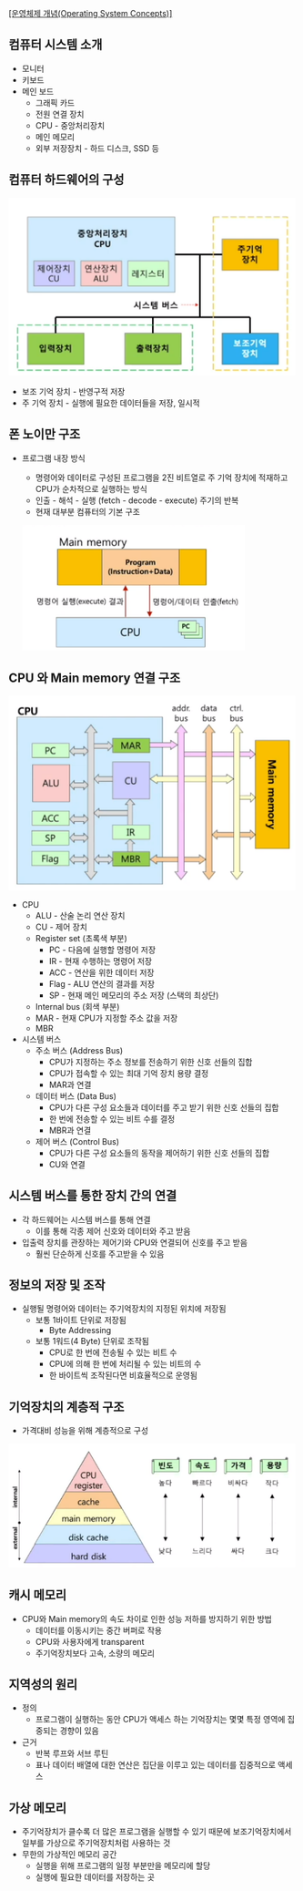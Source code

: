 [[운영체제 개념(Operating System Concepts)]](https://youtube.com/playlist?list=PLV1ll5ct6GtzIovBUtBb6MXhxqwvKLKRj&si=_qSKQNqyplQgI4f4)

## 컴퓨터 시스템 소개

- 모니터
- 키보드
- 메인 보드
    - 그래픽 카드
    - 전원 연결 장치
    - CPU - 중앙처리장치
    - 메인 메모리
    - 외부 저장장치 - 하드 디스크, SSD 등

## 컴퓨터 하드웨어의 구성

![1](./imagefile/day01-1.png)

- 보조 기억 장치 - 반영구적 저장
- 주 기억 장치 - 실행에 필요한 데이터들을 저장, 일시적

## 폰 노이만 구조

- 프로그램 내장 방식
    - 명령어와 데이터로 구성된 프로그램을 2진 비트열로 주 기억 장치에 적재하고 CPU가 순차적으로 실행하는 방식
    - 인출 - 해석 - 실행 (fetch - decode - execute) 주기의 반복
    - 현재 대부분 컴퓨터의 기본 구조
    
    ![2](./imagefile/day01-2.png)
    

## CPU 와 Main memory 연결 구조

![3](./imagefile/day01-3.png)

- CPU
    - ALU - 산술 논리 연산 장치
    - CU - 제어 장치
    - Register set (초록색 부분)
        - PC - 다음에 실행할 명령어 저장
        - IR - 현재 수행하는 명령어 저장
        - ACC - 연산을 위한 데이터 저장
        - Flag - ALU 연산의 결과를 저장
        - SP - 현재 메인 메모리의 주소 저장 (스택의 최상단)
    - Internal bus (회색 부분)
    - MAR - 현재 CPU가 지정할 주소 값을 저장
    - MBR
- 시스템 버스
    - 주소 버스 (Address Bus)
        - CPU가 지정하는 주소 정보를 전송하기 위한 신호 선들의 집합
        - CPU가 접속할 수 있는 최대 기억 장치 용량 결정
        - MAR과 연결
    - 데이터 버스 (Data Bus)
        - CPU가 다른 구성 요소들과 데이터를 주고 받기 위한 신호 선들의 집합
        - 한 번에 전송할 수 있는 비트 수를 결정
        - MBR과 연결
    - 제어 버스 (Control Bus)
        - CPU가 다른 구성 요소들의 동작을 제어하기 위한 신호 선들의 집합
        - CU와 연결

## 시스템 버스를 통한 장치 간의 연결

- 각 하드웨어는 시스템 버스를 통해 연결
    - 이를 통해 각종 제어 신호와 데이터와 주고 받음
- 입출력 장치를 관장하는 제어기와 CPU와 연결되어 신호를 주고 받음
    - 훨씬 단순하게 신호를 주고받을 수 있음

## 정보의 저장 및 조작

- 실행될 명령어와 데이터는 주기억장치의 지정된 위치에 저장됨
    - 보통 1바이트 단위로 저장됨
        - Byte Addressing
    - 보통 1워드(4 Byte) 단위로 조작됨
        - CPU로 한 번에 전송될 수 있는 비트 수
        - CPU에 의해 한 번에 처리될 수 있는 비트의 수
        - 한 바이트씩 조작된다면 비효율적으로 운영됨

## 기억장치의 계층적 구조

- 가격대비 성능을 위해 계층적으로 구성

![4](./imagefile/day01-4.png)

## 캐시 메모리

- CPU와 Main memory의 속도 차이로 인한 성능 저하를 방지하기 위한 방법
    - 데이터를 이동시키는 중간 버퍼로 작용
    - CPU와 사용자에게 transparent
    - 주기억장치보다 고속, 소량의 메모리

## 지역성의 원리

- 정의
    - 프로그램이 실행하는 동안 CPU가 액세스 하는 기억장치는 몇몇 특정 영역에 집중되는 경향이 있음
- 근거
    - 반복 루프와 서브 루틴
    - 표나 데이터 배열에 대한 연산은 집단을 이루고 있는 데이터를 집중적으로 액세스

## 가상 메모리

- 주기억장치가 클수록 더 많은 프로그램을 실행할 수 있기 때문에 보조기억장치에서 일부를 가상으로 주기억장치처럼 사용하는 것
- 무한의 가상적인 메모리 공간
    - 실행을 위해 프로그램의 일정 부분만을 메모리에 할당
    - 실행에 필요한 데이터를 저장하는 곳

